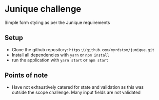 # Junique challenge

Simple form styling as per the Junique requirements

## Setup
- Clone the github repository: `https://github.com/myrdstom/junique.git`
- Install all dependencies with `yarn` or `npm install`
- run the application with `yarn start` or `npm start`


## Points of note

- Have not exhaustively catered for state and validation as this was outside the scope challenge. 
Many input fields are not validated
